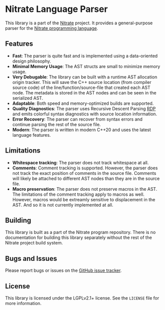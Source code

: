 # Nitrate Language Parser

This library is a part of the [Nitrate](https://nitrate.dev) project. It provides a 
general-purpose parser for the [Nitrate programming language](https://nitrate.dev).

## Features

- **Fast**: The parser is quite fast and is implemented using a data-oriented design philosophy. 
- **Minimal Memory Usage**: The AST structs are small to minimize memory usage.
- **Very Debugable**: The library can be built with a runtime AST allocation origin tracker. 
                 This will save the C++ source location (from compiler source code) of the line/function/source-file that created each AST node. 
                 The metadata is stored in the AST nodes and can be seen in the serialized AST.
- **Adaptable**: Both speed and memory-optimized builds are supported.
- **Quality Diagnostics**: The parser uses Recursive Descent Parsing [RDP](https://en.wikipedia.org/wiki/Recursive_descent_parser) and emits colorful syntax diagnostics with source location information.
- **Error Recovery**: The parser can recover from syntax errors and continue parsing the rest of the source file.
- **Modern**: The parser is written in modern C++20 and uses the latest language features.


## Limitations

- **Whitespace tracking**: The parser does not track whitespace at all.
- **Comments**: Comment tracking is supported. However, the parser does not track 
                the exact position of comments in the source file. Comments will likely 
                be attached to different AST nodes than they are in the source file.
- **Macro preservation**: The parser does not preserve macros in the AST. The limitations
                          of the comment tracking apply to macros as well. However, macros would
                          be extreamly sensitive to displacement in the AST. And so it is not
                          currently implemented at all.

## Building

This library is built as a part of the Nitrate program repository.
There is no documentation for building this library separately without the rest
of the Nitrate project build system.

## Bugs and Issues

Please report bugs or issues on the [GitHub issue tracker](https://github.com/Kracken256/nitrate/issues).

## License

This library is licensed under the LGPLv2.1+ license. See the `LICENSE` file for
more information.
